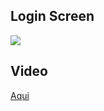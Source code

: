 ## Login Screen

<img src="https://user-images.githubusercontent.com/30422190/98856977-26f30d80-243d-11eb-9c40-80df49e3bf8c.png" >

## Video

[Aqui](https://www.youtube.com/watch?v=OojsRFTPjEc&t=182s&ab_channel=DevJuniorPlus)
